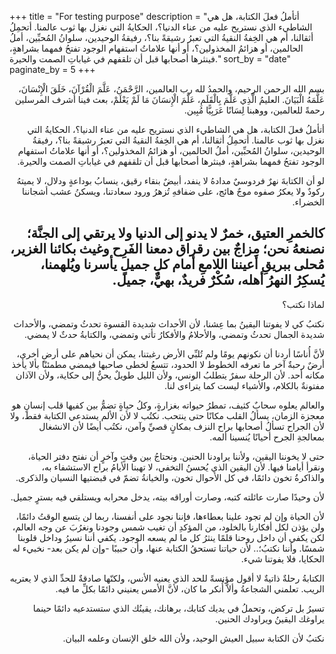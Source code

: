 +++
title = "For testing purpose"
description = "أتأملُ فعلَ الكتابة، هل هي الشاطيء الذي نستريح عليه من عناء الدنيا؟، الحكايةُ التي نغزل بها ثوب عالمنا. أتحمِلُ أثقالنا، أم هي الخِفةُ النقيةُ التي تعبرُ رشيقةً بنا؟، رفيقةُ الوحيدين، سلوانُ المُحبِّين، أملُ الحالمين، أو هزائمُ المخذولين؟، أو أنها علاماتُ استفهام الوجود تفتحُ فمهما بشراهةٍ، فينثرها أصحابها قبل أن تلقفهم في غياباتِ الصمت والحيرة."
sort_by = "date"
paginate_by = 5
+++


<div dir="rtl">


بسم الله الرحمن الرحيم، والحمدُ لله رب العالمين، الرَّحْمَنُ، عَلَّمَ الْقُرْآنَ، خَلَقَ الْإِنْسَانَ، عَلَّمَهُ الْبَيَانَ. العليمُ الَّذِي عَلَّمَ بِالْقَلَمِ، عَلَّمَ الْإِنسَانَ مَا لَمْ يَعْلَمْ، بعث فينا أشرف المرسلين رحمةً للعالمين، ووهبنا لِسَانًا عَرَبِيًّا مُبِين. 

أتأملُ فعلَ الكتابة، هل هي الشاطيء الذي نستريح عليه من عناء الدنيا؟، الحكايةُ التي نغزل بها ثوب عالمنا. أتحمِلُ أثقالنا، أم هي الخِفةُ النقيةُ التي تعبرُ رشيقةً بنا؟، رفيقةُ الوحيدين، سلوانُ المُحبِّين، أملُ الحالمين، أو هزائمُ المخذولين؟، أو أنها علاماتُ استفهام الوجود تفتحُ فمهما بشراهةٍ، فينثرها أصحابها قبل أن تلقفهم في غياباتِ الصمت والحيرة.

 لو أن الكتابةَ نهرٌ فردوسيٌ مدادهُ لا ينفد، أبيضٌ بنقاء رقيق، ينسابُ بوداعةٍ ودلال، لا يميتهُ ركودٌ ولا يعكرُ صفوه موجٌ هائج، على ضفافهِ تُزهرُ ورود سعادتنا، ويسكنُ عشب أشجاننا الخضراء.

كالخمرِ العتيق، خمرٌ لا يدنو إلى الدنيا ولا يرتقي إلى الجنَّة؛ نصنعهُ نحن؛ مِزاجٌ بين رقراق دمعنا الفَرِح وغيث بكائنا الغزير، مُحلى ببريقِ أعيننا اللامعِ أمام كلِ جميلٍ يأسرنا ويُلهمنا، يُسكِرُ النهرُ أهله، سُكْرٌ فريدٌ، بهيٌّ، جميل.
-

لماذا نكتب؟

نكتبُ كي لا يفوتنا اليقينُ بما عِشنا، لأن الأحداث شديدة القسوة تحدثُ وتمضي، والأحداث شديدة الجمال تحدثُ وتمضي، والأحلامُ والأفكارُ تأتي وتمضي، والكتابةُ حدثٌ لا يمضي. 

لأنَّ أُناسًا أردنا أن نكونهم يومًا ولم تُلبِّي الأرض رغبتنا، يمكن أن نحياهم على أرضٍ أخرى، أرضٌ رحبةٌ آخر ما تعرفه الخطوط لا الحدود، تتسعُ لخطى صاحبها فيمضي مطمئنًا بألا يأخذ مكانه أحد. 
لأن الرحلة سفرٌ يتطلبُ الونس، ولأن الليل طويلٌ يحنُّ إلى حكاية، ولأن الآذان مفتونةٌ بالكلام، والأشياء ليست كما يتراءى لنا.

 والعالم يعلوه سحابٌ كثيف، تمطرُ حيواته بغزارةٍ، وكلُ حياةٍ تضمُّ بين كفيها قلب إنسانٍ هو معجزة الزمان، يسألُ القلب مكانًا حتى ينتحب. نكتُب لا لأن الألم يستدعي الكتابة فقط، ولا لأن الجراح تسألُ أصحابها براح النزف بمكانٍ قصيِّ وآمن، نكتُب أيضًا لأن الانشغال بمعالجةِ الجرح أحيانًا يُنسينا ألمه.

حتى لا يخوننا اليقين، ولأننا يراودنا الحنين. ونحتاجُ بين وقتٍ وآخرٍ أن نفتح دفتر الحياة، ونقرأ أيامنا فيها. لأن اليقين الذي يُحسنُ التخفي، لا تهبنا الأيامُ براح الاستشفاء به، والذاكرةُ تخون دائمًا، في كل الأحوال تخون، والخيانةُ تضمّ في قبضتيها النسيان والذكرى.

لأن وحيدًا صارت عائلته كتبه، وصارت أوراقه بيته، يدخل محرابه ويستلقي فيه بسترٍ جميل.

لأن الحياة وإن لم تجود علينا بعطاءها، فإننا نجود على أنفسنا، ربما لن يتسع الوقتُ دائمًا، ولن يؤذن لكل أفكارنا بالخلود، من المؤكدِ أن تغيب شمس وجودنا ونغرُبَ عن وجه العالم، لكن يكفي أن داخل روحنا قلمًا ينثرُ كل ما لم يسعه الوجود. يكفي أننا نسيرُ وداخل قلوبنا شمسًا.
وأننا نكتبُ؛.. 
لأن حياتنا تستحقُ الكتابة عنها، وأن حبيبًا -وإن لم يكن بعد- نخبيء له الحكايا، فلا يفوتنا شيء.

الكتابةُ رحلةٌ ذاتيةٌ لا أقول مؤنسةً للحد الذي يعنيه الأنس، ولكنّها صادقةٌ للحدِّ الذي لا يعتريه الريب. تعلمني الشجاعةُ وألاَّ أُنكر ما كان، لأنَّ الأمس يعنيني دائمًا بكلِّ ما فيه.

تسيرُ بل تركض، وتحملُ في يديك كتابك، برهانك، يقينُك الذي ستستدعيه دائمًا حينما يراوغك اليقينُ ويراودك الحنين.

نكتبُ لأن الكتابة سبيل العيش الوحيد، ولأن الله خلق الإنسان وعلمه البيان.

</div>